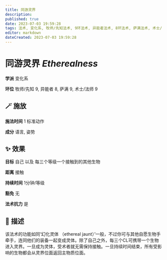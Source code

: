 ```yaml
---
title: 同游灵界
description: 
published: true
date: 2023-07-03 19:59:28
tags: 法术, 变化系, 牧师/先知法术, 9环法术, 异能者法术, 8环法术, 萨满法术, 术士/法师法术
editor: markdown
dateCreated: 2023-07-03 19:59:28
---
```


# **同游灵界** *Etherealness*

**学派** 变化系 

**环位** 牧师/先知 9, 异能者 8, 萨满 9, 术士/法师 9

## 🪄 施放

**施法时间** 1 标准动作

**成分** 语言, 姿势

## ✨ 效果 

**目标** 自己 以及 每三个等级一个接触到的其他生物 

**距离** 接触  

**持续时间** 1分钟/等级 

**豁免** 无

**法术抗力** 是

## 📖 描述

该法术的功能如同‘幻化灵体 （ethereal jaunt）’一般，不过你可与其他自愿生物手牵手，连同他们的装备一起变成灵体。除了自己之外，每三个CL可携带一个生物进入灵界。一旦成为灵体，受术者就无需保持接触。一旦持续时间结束，所有受影响的生物都会从灵界位面返回主物质位面。
    